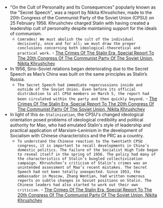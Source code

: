 - "On the Cult of Personality and Its Consequences" popularly known as the "Secret Speech", was a report by Nikita Khrushchev, made to the 20th Congress of the Communist Party of the Soviet Union (CPSU) on 25 February 1956. Khrushchev charged Stalin with having created a leadership cult of personality despite maintaining support for the ideals of communism.
    - `Comrades! We must abolish the cult of the individual decisively, once and for all; we must draw the proper conclusions concerning both ideological-theoretical and practical work.` - [The Crimes Of The Stalin Era, Special Report To The 20th Congress Of The Communist Party Of The Soviet Union, Nikita Khrushchev](https://archive.org/details/TheCrimesOfTheStalinEraSpecialReportToThe20thCongressOfTheCommunistPartyOfTheSovietUnion./mode/2up)
- In 1956, Sino-Soviet relations began deteriorating due to the Secret Speech as Mao’s China was built on the same principles as Stalin’s Russia.
    - `The Secret Speech had immediate repercussions inside and outside of the Soviet Union. Even before its official distribution to all CPSU members on March 5, the report had been circulated within the party and then quickly beyond.` - [The Crimes Of The Stalin Era, Special Report To The 20th Congress Of The Communist Party Of The Soviet Union, Nikita Khrushchev](https://archive.org/details/TheCrimesOfTheStalinEraSpecialReportToThe20thCongressOfTheCommunistPartyOfTheSovietUnion./mode/2up)
- In light of this `de-Stalinization`, the CPSU's changed ideological orientation posed problems of ideological credibility and political authority for Mao, who had emulated Stalin's style of leadership and practical application of Marxism–Leninism in the development of Socialism with Chinese characteristics and the PRC as a country.
    - `To understand the Chinese reaction to the twentieth CPSU congress, it is important to recall developments in China’s domestic politics. The failure of the Socialist High Tide began to reveal itself in the spring of 1956. The policy had many of the characteristics of Stalin’s bungled collectivization campaign. Khrushchev’s criticism of Stalin’s crimes was an unintended assessment of Mao’s recent mistakes. The Secret Speech had not been totally unexpected. Since 1953, the ambassador in Moscow, Zhang Wentian, had written numerous reports on subtle changes in Soviet positions on Stalin. The Chinese leaders had also started to work out their own criticism.` - [The Crimes Of The Stalin Era, Special Report To The 20th Congress Of The Communist Party Of The Soviet Union, Nikita Khrushchev](https://archive.org/details/TheCrimesOfTheStalinEraSpecialReportToThe20thCongressOfTheCommunistPartyOfTheSovietUnion./mode/2up)